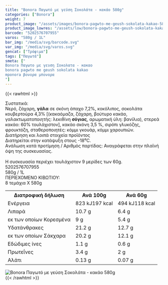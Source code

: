 ```yaml
---
title: "Bonora Παγωτό με γεύση Σοκολάτα - κακάο 580g"
categories: ["Bonora"]
weight: 7
product_image: "/assets/images/bonora-pagwto-me-geush-sokolata-kakao-580g.jpg"
product_image_lowres: "/assets/low/bonora-pagwto-me-geush-sokolata-kakao-580g.jpg"
barcode: "5202576707955"
varos: "580g / 1L"
bar_img: "/media/svg/barcode.svg"
var_img: "/media/svg/varos.svg"
gencat: ["Τρόφιμα"]
tags: ["Παγωτά"]
smeta: ["
Bonora Παγωτο με γευση Σοκολατα - κακαο
bonora pagwto me geush sokolata kakao
mponora βονορα μπονορα
"]
---
```

{{< rawhtml >}}

<div class="sload97"><div class="product"><div id="sistatika">Συστατικά:</div><div class="alltext">Νερό, ζάχαρη, <b>γάλα</b> σε σκόνη άπαχο 7,2%, κοκόλιπος, σοκολάτα κουβερτούρα 4,3% [(κακαόμαζα, ζάχαρη, βούτυρο κακάο, γαλακτωματοποιητής: λεκιθίνη <b>σόγιας</b>, αρωματική ύλη: βανίλια), στερεά κακάο: 60% τουλάχιστον], κακάο σκόνη 3,5 %, σιρόπι γλυκόζης, φρουκτόζη, σταθεροποιητές: κόμμι γκουάρ, κόμμι χαρουπιών.</div><div id="loipa">Διατήρηση και λοιπά στοιχεία προϊόντος</div><div class="alltext">Διατηρείται στην κατάψυξη στους -18⁰C.<br>Aνάλωση κατά προτίμηση / Aριθμός παρτίδας: Αναγράφεται στην πλαϊνή όψη της συσκευασίας.<br><br>H συσκευασία περιέχει τουλάχιστον 9 μερίδες των 60g.</div><div id="barcode"><div id="barimage1"></div><span id="bartext">5202576707955</span></div><div id="varos"><div id="varosimage1"></div><span id="varostext">580g / 1L</span></div><div id="kivotio">ΠΕΡΙΕΧΟΜΕΝΟ ΚΙΒΩΤΙΟΥ:<br>8 τεμάχια Χ 580g</div><div class="tabout"><table id="diatable"><tbody><tr><th>Διατροφική δήλωση</th><th>Ανά 100g</th><th>Ανά 60g</th></tr><tr><td class="texr2">Ενέργεια</td><td class="texr">823 kJ197 kcal</td><td class="texr">494 kJ118 kcal</td></tr><tr><td class="texr2">Λιπαρά</td><td class="texr">10.7 g</td><td class="texr">6.4 g</td></tr><tr><td class="gray">εκ των οποίων Κορεσµένα</td><td class="gray2">9 g</td><td class="gray2">5.4 g</td></tr><tr><td class="texr2">Yδατάνθρακες</td><td class="texr">21.2 g</td><td class="texr">12.7 g</td></tr><tr><td class="gray">εκ των οποίων Σάκχαρα</td><td class="gray2">20.2 g</td><td class="gray2">12.1 g</td></tr><tr><td class="texr2">Eδώδιμες ίνες</td><td class="texr">1.1 g</td><td class="texr">0.6 g</td></tr><tr><td class="texr2">Πρωτεΐνες</td><td class="texr">3.4 g</td><td class="texr">2 g</td></tr><tr><td class="texr2">Αλάτι</td><td class="texr">0.13 g</td><td class="texr">0.07 g</td></tr></tbody></table></div><div class="keno"></div><div class="pimg"><img alt="Bonora Παγωτό με γεύση Σοκολάτα - κακάο 580g" title="Bonora Παγωτό με γεύση Σοκολάτα - κακάο 580g" src="/assets/images/bonora-pagwto-me-geush-sokolata-kakao-580g.jpg"></div></div></div>
{{< /rawhtml >}}


